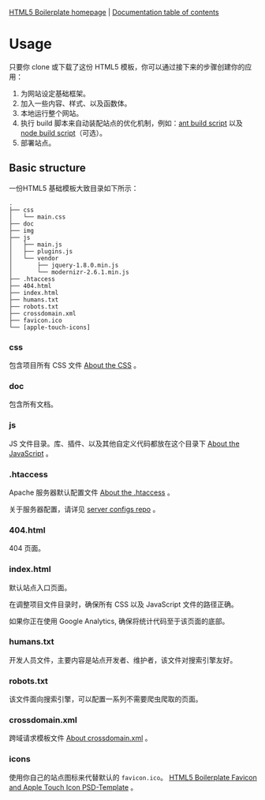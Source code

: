 [HTML5 Boilerplate homepage](http://html5boilerplate.com) | [Documentation
table of contents](README.md)

# Usage

只要你 clone 或下载了这份 HTML5 模板，你可以通过接下来的步骤创建你的应用：

1. 为网站设定基础框架。
2. 加入一些内容、样式、以及函数体。
3. 本地运行整个网站。
4. 执行 build 脚本来自动装配站点的优化机制，例如：[ant build script](https://github.com/h5bp/ant-build-script) 以及 [node
   build script](https://github.com/h5bp/node-build-script)（可选）。
5. 部署站点。


## Basic structure

一份HTML5 基础模板大致目录如下所示：

```
.
├── css
│   └── main.css
├── doc
├── img
├── js
│   ├── main.js
│   ├── plugins.js
│   └── vendor
│       ├── jquery-1.8.0.min.js
│       └── modernizr-2.6.1.min.js
├── .htaccess
├── 404.html
├── index.html
├── humans.txt
├── robots.txt
├── crossdomain.xml
├── favicon.ico
└── [apple-touch-icons]
```

### css

包含项目所有 CSS 文件 [About the
CSS](css.md) 。

### doc

包含所有文档。

### js

JS 文件目录。库、插件、以及其他自定义代码都放在这个目录下 [About the JavaScript](js.md) 。

### .htaccess

Apache 服务器默认配置文件 [About the .htaccess](htaccess.md) 。

关于服务器配置，请详见 [server configs
repo](https://github.com/h5bp/server-configs) 。

### 404.html

404 页面。

### index.html

默认站点入口页面。

在调整项目文件目录时，确保所有 CSS 以及 JavaScript 文件的路径正确。

如果你正在使用 Google Analytics, 确保将统计代码至于该页面的底部。

### humans.txt

开发人员文件，主要内容是站点开发者、维护者，该文件对搜索引擎友好。

### robots.txt

该文件面向搜索引擎，可以配置一系列不需要爬虫爬取的页面。


### crossdomain.xml

跨域请求模板文件 [About
crossdomain.xml](crossdomain.md) 。

### icons

使用你自己的站点图标来代替默认的 `favicon.ico`。 [HTML5 Boilerplate Favicon and
Apple Touch Icon
PSD-Template](http://drublic.de/blog/html5-boilerplate-favicons-psd-template/) 。
